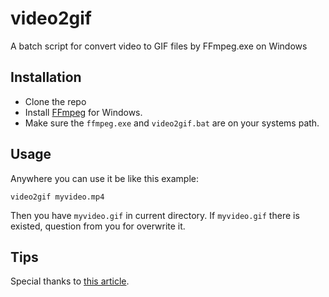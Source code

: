 # video2gif
A batch script for convert video to GIF files by FFmpeg.exe on Windows

## Installation
* Clone the repo
* Install [FFmpeg](http://ffmpeg.zeranoe.com/builds/) for Windows.
* Make sure the `ffmpeg.exe` and `video2gif.bat` are on your systems path.

## Usage
Anywhere you can use it be like this example:
```
video2gif myvideo.mp4
```
Then you have `myvideo.gif` in current directory.
If `myvideo.gif` there is existed, question from you for overwrite it.

## Tips
Special thanks to [this article](http://blog.pkh.me/p/21-high-quality-gif-with-ffmpeg.html).
